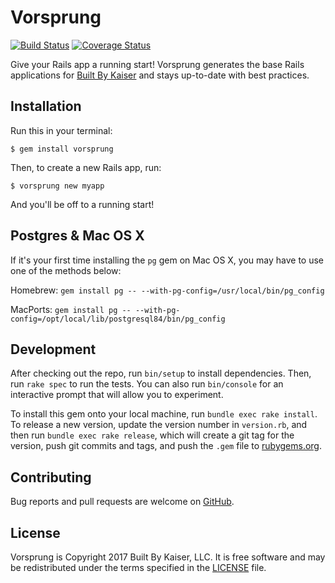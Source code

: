 # Vorsprung
[![Build Status](https://travis-ci.org/builtbykaiser/vorsprung.svg?branch=master)](https://travis-ci.org/builtbykaiser/vorsprung) [![Coverage Status](https://coveralls.io/repos/github/builtbykaiser/vorsprung/badge.svg?branch=master)](https://coveralls.io/github/builtbykaiser/vorsprung?branch=master)

Give your Rails app a running start! Vorsprung generates the base Rails applications for [Built By Kaiser](http://www.builtbykaiser.com) and stays up-to-date with best practices.

## Installation

Run this in your terminal:

```shell
$ gem install vorsprung
```

Then, to create a new Rails app, run:

```shell
$ vorsprung new myapp
```

And you'll be off to a running start!

## Postgres & Mac OS X

If it's your first time installing the `pg` gem on Mac OS X, you may have to use one of the methods below:

Homebrew: `gem install pg -- --with-pg-config=/usr/local/bin/pg_config`

MacPorts: `gem install pg -- --with-pg-config=/opt/local/lib/postgresql84/bin/pg_config`

## Development

After checking out the repo, run `bin/setup` to install dependencies. Then, run `rake spec` to run the tests. You can also run `bin/console` for an interactive prompt that will allow you to experiment.

To install this gem onto your local machine, run `bundle exec rake install`. To release a new version, update the version number in `version.rb`, and then run `bundle exec rake release`, which will create a git tag for the version, push git commits and tags, and push the `.gem` file to [rubygems.org](https://rubygems.org).

## Contributing

Bug reports and pull requests are welcome on [GitHub](https://github.com/builtbykaiser/vorsprung).

## License

Vorsprung is Copyright 2017 Built By Kaiser, LLC. It is free software and may be redistributed under the terms specified in the [LICENSE] file.

[LICENSE]: LICENSE
